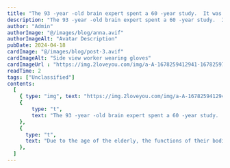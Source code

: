 ```yaml
---
title: "The 93 -year -old brain expert spent a 60 -year study.  It was found if don't eat two foods , they will not suffer from dementia in this life!"
description: "The 93 -year -old brain expert spent a 60 -year study.  It was found if don't eat two foods , they will not suffer from dementia in this life!"
author: "Admin"
authorImage: "@/images/blog/anna.avif"
authorImageAlt: "Avatar Description"
pubDate: 2024-04-18
cardImage: "@/images/blog/post-3.avif"
cardImageAlt: "Side view worker wearing gloves"
cardImageUrl : "https://img.2loveyou.com/img/a-A-1678259412941-1678259756339.jpg"
readTime: 2
tags: ["Unclassified"]
contents:
  [
    { type: "img", text: "https://img.2loveyou.com/img/a-A-1678259412941-1678259756339.jpg" },
    { 
        type: "t", 
        text: "The 93 -year -old brain expert spent a 60 -year study.  It was found if don't eat two foods , they will not suffer from dementia in this life!"
    },
    {
      type: "t",
      text: "Due to the age of the elderly, the functions of their bodies have gradually declined, So it is easy to cause dementia,  so pay special attention to your diet. Try to avoid cold and greasy, spicy and irritating food, and you cannot smoke. Eat more fresh fruits and vegetables, fish, and drinking green tea often to prevent the formation of dementia."
    },
  ]
---
```

